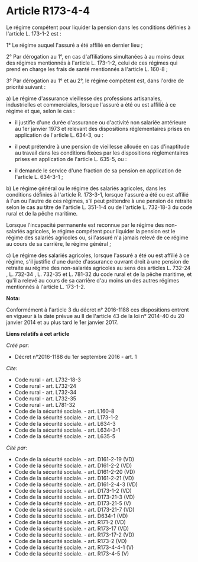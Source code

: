 # Article R173-4-4

Le régime compétent pour liquider la pension dans les conditions définies à l'article L. 173-1-2 est : 

1° Le régime auquel l'assuré a été affilié en dernier lieu ; 

2° Par dérogation au 1°, en cas d'affiliations simultanées à au moins deux des régimes mentionnés à l'article L. 173-1-2,
celui de ces régimes qui prend en charge les frais de santé mentionnés à l'article L. 160-8 ; 

3° Par dérogation au 1° et au 2°, le régime compétent est, dans l'ordre de priorité suivant : 

a) Le régime d'assurance vieillesse des professions artisanales, industrielles et commerciales, lorsque l'assuré a été ou est
affilié à ce régime et que, selon le cas :

- il justifie d'une durée d'assurance ou d'activité non salariée antérieure au 1er janvier 1973 et relevant des dispositions
réglementaires prises en application de l'article L. 634-3, ou :

- il peut prétendre à une pension de vieillesse allouée en cas d'inaptitude au travail dans les conditions fixées par les
dispositions règlementaires prises en application de l'article L. 635-5, ou :

- il demande le service d'une fraction de sa pension en application de l'article L. 634-3-1 ; 

b) Le régime général ou le régime des salariés agricoles, dans les conditions définies à l'article R. 173-3-1, lorsque
l'assuré a été ou est affilié à l'un ou l'autre de ces régimes, s'il peut prétendre à une pension de retraite selon le cas au
titre de l'article L. 351-1-4 ou de l'article  L. 732-18-3  du code rural et de la pêche maritime. 

Lorsque l'incapacité permanente est reconnue par le régime des non-salariés agricoles, le régime compétent pour liquider la
pension est le régime des salariés agricoles ou, si l'assuré n'a jamais relevé de ce régime au cours de sa carrière, le
régime général ; 

c) Le régime des salariés agricoles, lorsque l'assuré a été ou est affilié à ce régime, s'il justifie d'une durée d'assurance
ouvrant droit à une pension de retraite au régime des non-salariés agricoles au sens des articles  L. 732-24 ,  L. 732-34 ,
L. 732-35  et  L. 781-32  du code rural et de la pêche maritime, et qu'il a relevé au cours de sa carrière d'au moins un des
autres régimes mentionnés à l'article L. 173-1-2.

**Nota:**

Conformément à l'article 3 du décret n° 2016-1188 ces dispositions entrent en vigueur à la date prévue au II de l'article 43
de la loi n° 2014-40 du 20 janvier 2014 et au plus tard le 1er janvier 2017.

**Liens relatifs à cet article**

_Créé par_:

  - Décret n°2016-1188 du 1er septembre 2016 - art. 1

_Cite_:

  - Code rural - art. L732-18-3
  - Code rural - art. L732-24
  - Code rural - art. L732-34
  - Code rural - art. L732-35
  - Code rural - art. L781-32
  - Code de la sécurité sociale. - art. L160-8
  - Code de la sécurité sociale. - art. L173-1-2
  - Code de la sécurité sociale. - art. L634-3
  - Code de la sécurité sociale. - art. L634-3-1
  - Code de la sécurité sociale. - art. L635-5

_Cité par_:

  - Code de la sécurité sociale. - art. D161-2-19 (VD)
  - Code de la sécurité sociale. - art. D161-2-2 (VD)
  - Code de la sécurité sociale. - art. D161-2-20 (VD)
  - Code de la sécurité sociale. - art. D161-2-21 (VD)
  - Code de la sécurité sociale. - art. D161-2-4-3 (VD)
  - Code de la sécurité sociale. - art. D173-1-2 (VD)
  - Code de la sécurité sociale. - art. D173-21-3 (VD)
  - Code de la sécurité sociale. - art. D173-21-5 (V)
  - Code de la sécurité sociale. - art. D173-21-7 (VD)
  - Code de la sécurité sociale. - art. D634-1 (VD)
  - Code de la sécurité sociale. - art. R171-2 (VD)
  - Code de la sécurité sociale. - art. R173-17 (VD)
  - Code de la sécurité sociale. - art. R173-17-2 (VD)
  - Code de la sécurité sociale. - art. R173-2 (VD)
  - Code de la sécurité sociale. - art. R173-4-4-1 (V)
  - Code de la sécurité sociale. - art. R173-4-5 (V)
